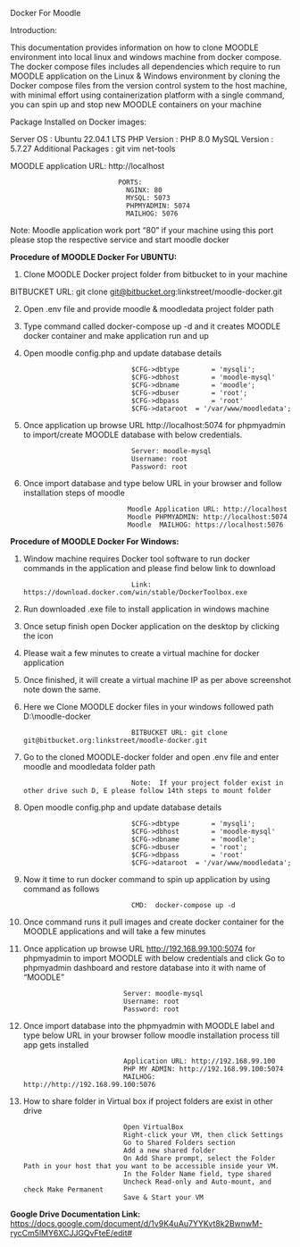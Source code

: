 ﻿Docker For Moodle

Introduction:

This documentation provides information on how to clone MOODLE environment into local linux and windows machine from docker compose. The docker compose files includes all dependencies which require to run MOODLE application on the Linux  & Windows environment by cloning the Docker compose files from the version control system to the host machine, with minimal effort using containerization platform with a single command, you can spin up and stop new  MOODLE containers on your machine


Package Installed on Docker images:


Server OS : Ubuntu 22.04.1 LTS
PHP Version : PHP 8.0
MySQL Version :  5.7.27
Additional Packages : git vim net-tools 


MOODLE application URL: http://localhost


                               PORTS:
                                 NGINX: 80
                                 MYSQL: 5073
                                 PHPMYADMIN: 5074
                                 MAILHOG: 5076


Note: Moodle application work port “80” if your machine using this port please stop the respective service and start moodle docker



**Procedure of MOODLE Docker For UBUNTU:**


1. Clone MOODLE Docker project folder from bitbucket to in your machine


BITBUCKET URL: git clone git@bitbucket.org:linkstreet/moodle-docker.git
                                                                  
2. Open .env file and provide moodle & moodledata project folder path 
     
3. Type command called docker-compose up -d  and it creates MOODLE docker container and make application run and up
                     
4. Open moodle config.php and update database details


                                  $CFG->dbtype        = 'mysqli';
                                  $CFG->dbhost        = 'moodle-mysql'
                                  $CFG->dbname        = 'moodle';
                                  $CFG->dbuser        = 'root';
                                  $CFG->dbpass        = 'root'
                                  $CFG->dataroot  = '/var/www/moodledata';

5. Once application up browse URL http://localhost:5074  for phpmyadmin to import/create MOODLE database with below credentials. 
                                                       
                                  Server: moodle-mysql
                                  Username: root
                                  Password: root
                                               
6.  Once import database and type below URL in your browser and follow installation steps of moodle 
                      
                                  Moodle Application URL: http://localhost
                                  Moodle PHPMYADMIN: http://localhost:5074
                                  Moodle  MAILHOG: https://localhost:5076
                       
 
**Procedure of MOODLE Docker For Windows:**


1. Window machine requires Docker tool software to run docker commands in the application and please find below link to download


                                  Link: https://download.docker.com/win/stable/DockerToolbox.exe


2. Run downloaded .exe file to install application in windows machine

3. Once setup finish open Docker application on the desktop by clicking the icon
                                          
4. Please wait a few minutes  to create a virtual machine for docker application

5. Once finished, it will create a virtual machine IP as per above screenshot note down the same.


6. Here we Clone MOODLE docker files in your windows followed path    
D:\moodle-docker                  
               
                                  BITBUCKET URL: git clone git@bitbucket.org:linkstreet/moodle-docker.git                         
    
7. Go to the cloned  MOODLE-docker folder and  open .env file and enter moodle and moodledata folder path 
                     
                                  Note:  If your project folder exist in other drive such D, E please follow 14th steps to mount folder 
               
8. Open moodle config.php and update database details


                                  $CFG->dbtype        = 'mysqli';
                                  $CFG->dbhost        = 'moodle-mysql'
                                  $CFG->dbname        = 'moodle';
                                  $CFG->dbuser        = 'root';
                                  $CFG->dbpass        = 'root'
                                  $CFG->dataroot  = '/var/www/moodledata';


9. Now it time to run docker command to spin up application by using command as follows
                
                                  CMD:  docker-compose up -d

10. Once command runs it pull images and  create docker container for the MOODLE applications and will take a few minutes 

11.  Once application up browse URL http://192.168.99.100:5074  for phpmyadmin to import MOODLE with below credentials and click Go to phpmyadmin dashboard and restore database into it with name of “MOODLE”
                                                          

                                  Server: moodle-mysql
                                  Username: root  
                                  Password: root
                              
                        
12.  Once import database into the phpmyadmin with MOODLE label and type below URL in your browser follow moodle installation process till app gets installed
                   
                                  Application URL: http://192.168.99.100
                                  PHP MY ADMIN: http://192.168.99.100:5074
                                  MAILHOG:  http://http://192.168.99.100:5076
                     

14.  How to share folder in Virtual box if project folders are exist in other drive


                                  Open VirtualBox
                                  Right-click your VM, then click Settings
                                  Go to Shared Folders section
                                  Add a new shared folder
                                  On Add Share prompt, select the Folder Path in your host that you want to be accessible inside your VM.
                                  In the Folder Name field, type shared
                                  Uncheck Read-only and Auto-mount, and check Make Permanent 
                                  Save & Start your VM

**Google Drive Documentation Link:** https://docs.google.com/document/d/1v9K4uAu7YYKvt8k2BwnwM-rycCm5lMY6XCJJGQvFteE/edit# 
